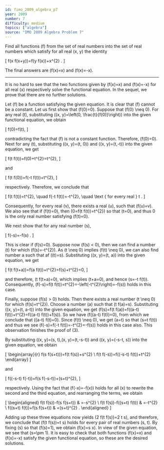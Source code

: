 ```yaml
---
id: fimo_2009_algebra_p7
year: 2009
number: 7
difficulty: medium
topics: ["algebra"]
source: "IMO 2009 Algebra Problem 7"
---
```


Find all functions \(f\) from the set of real numbers into the set of real numbers which satisfy for all real \(x, y\) the identity

\[
f(x f(x+y))=f(y f(x))+x^{2} .
\]

The final answers are \(f(x)=x\) and \(f(x)=-x\).

---
It is no hard to see that the two functions given by \(f(x)=x\) and \(f(x)=-x\) for all real \(x\) respectively solve the functional equation. In the sequel, we prove that there are no further solutions.

Let \(f\) be a function satisfying the given equation. It is clear that \(f\) cannot be a constant. Let us first show that \(f(0)=0\). Suppose that \(f(0) \neq 0\). For any real \(t\), substituting \((x, y)=\left(0, \frac{t}{f(0)}\right)\) into the given functional equation, we obtain

\[
f(0)=f(t),
\]

contradicting the fact that \(f\) is not a constant function. Therefore, \(f(0)=0\). Next for any \(t\), substituting \((x, y)=(t, 0)\) and \((x, y)=(t,-t)\) into the given equation, we get

\[
f(t f(t))=f(0)+t^{2}=t^{2},
\]

and

\[
f(t f(0))=f(-t f(t))+t^{2},
\]

respectively. Therefore, we conclude that

\[
f(t f(t))=t^{2}, \quad f(-t f(t))=-t^{2}, \quad \text { for every real } t .
\]

Consequently, for every real \(v\), there exists a real \(u\), such that \(f(u)=v\). We also see that if \(f(t)=0\), then \(0=f(t f(t))=t^{2}\) so that \(t=0\), and thus 0 is the only real number satisfying \(f(t)=0\).

We next show that for any real number \(s\),

\[
f(-s)=-f(s) .
\]

This is clear if \(f(s)=0\). Suppose now \(f(s) < 0\), then we can find a number \(t\) for which \(f(s)=-t^{2}\). As \(t \neq 0\) implies \(f(t) \neq 0\), we can also find number a such that af \((t)=s\). Substituting \((x, y)=(t, a)\) into the given equation, we get

\[
f(t f(t+a))=f(a f(t))+t^{2}=f(s)+t^{2}=0,
\]

and therefore, \(t f(t+a)=0\), which implies \(t+a=0\), and hence \(s=-t f(t)\). Consequently, \(f(-s)=f(t f(t))=t^{2}=-\left(-t^{2}\right)=-f(s)\) holds in this case.

Finally, suppose \(f(s) > 0\) holds. Then there exists a real number \(t \neq 0\) for which \(f(s)=t^{2}\). Choose a number \(a\) such that \(t f(a)=s\). Substituting \((x, y)=(t, a-t)\) into the given equation, we get \(f(s)=f(t f(a))=f((a-t) f(t))+t^{2}=f((a-t) f(t))+f(s)\). So we have \(f((a-t) f(t))=0\), from which we conclude that \((a-t) f(t)=0\). Since \(f(t) \neq 0\), we get \(a=t\) so that \(s=t f(t)\) and thus we see \(f(-s)=f(-t f(t))=-t^{2}=-f(s)\) holds in this case also. This observation finishes the proof of (3).

By substituting \((x, y)=(s, t),(x, y)=(t,-s-t)\) and \((x, y)=(-s-t, s)\) into the given equation, we obtain

\[
\begin{array}{r}
f(s f(s+t)))=f(t f(s))+s^{2} \\
f(t f(-s))=f((-s-t) f(t))+t^{2}
\end{array}
\]

and

\[
f((-s-t) f(-t))=f(s f(-s-t))+(s+t)^{2},
\]

respectively. Using the fact that \(f(-x)=-f(x)\) holds for all \(x\) to rewrite the second and the third equation, and rearranging the terms, we obtain

\[
\begin{aligned}
f(t f(s))-f(s f(s+t)) & =-s^{2} \\
f(t f(s))-f((s+t) f(t)) & =-t^{2} \\
f((s+t) f(t))+f(s f(s+t)) & =(s+t)^{2} .
\end{aligned}
\]

Adding up these three equations now yields \(2 f(t f(s))=2 t s\), and therefore, we conclude that \(f(t f(s))=t s\) holds for every pair of real numbers \(s, t\). By fixing \(s\) so that \(f(s)=1\), we obtain \(f(x)=s x\). In view of the given equation, we see that \(s=\pm 1\). It is easy to check that both functions \(f(x)=x\) and \(f(x)=-x\) satisfy the given functional equation, so these are the desired solutions.
